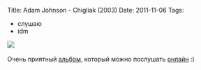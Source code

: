 Title: Adam Johnson - Chigliak (2003)
Date: 2011-11-06
Tags: 
  - слушаю
  - idm

<div class="text"><img src="http://dl.dropbox.com/u/140528/site/chigliak.jpeg" /><br /><br />
Очень приятный <a href="http://www.discogs.com/Adam-Johnson-Chigliak/release/134843">альбом</a>, который можно послушать <a href="http://soundcloud.com/rinabasique/sets/adam-johnson-chigliak/">онлайн</a>  :)</div>